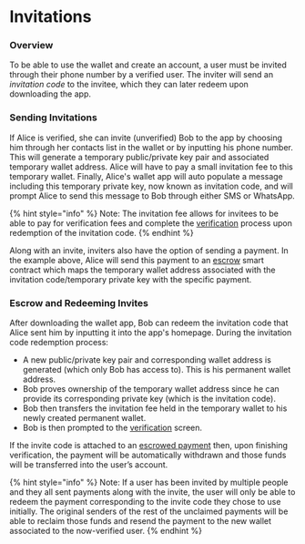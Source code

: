# Invitations

### **Overview**

To be able to use the wallet and create an account, a user must be invited through their phone number by a verified user. The inviter will send an _invitation code_ to the invitee, which they can later redeem upon downloading the app.

### **Sending Invitations**

If Alice is verified, she can invite \(unverified\) Bob to the app by choosing him through her contacts list in the wallet or by inputting his phone number. This will generate a temporary public/private key pair and associated temporary wallet address. Alice will have to pay a small invitation fee to this temporary wallet. Finally, Alice's wallet app will auto populate a message including this temporary private key, now known as invitation code, and will prompt Alice to send this message to Bob through either SMS or WhatsApp.

{% hint style="info" %}
Note: The invitation fee allows for invitees to be able to pay for verification fees and complete the [verification](verification.md) process upon redemption of the invitation code.
{% endhint %}

Along with an invite, inviters also have the option of sending a payment. In the example above, Alice will send this payment to an [escrow](../../protocol/transactions/escrow.md) smart contract which maps the temporary wallet address associated with the invitation code/temporary private key with the specific payment.

### Escrow and Redeeming Invites

After downloading the wallet app, Bob can redeem the invitation code that Alice sent him by inputting it into the app's homepage. During the invitation code redemption process:

- A new public/private key pair and corresponding wallet address is generated \(which only Bob has access to\). This is his permanent wallet address.
- Bob proves ownership of the temporary wallet address since he can provide its corresponding private key \(which is the invitation code\).
- Bob then transfers the invitation fee held in the temporary wallet to his newly created permanent wallet.
- Bob is then prompted to the [verification](verification.md) screen.

If the invite code is attached to an [escrowed payment](../../protocol/transactions/escrow.md) then, upon finishing verification, the payment will be automatically withdrawn and those funds will be transferred into the user’s account.

{% hint style="info" %}
Note: If a user has been invited by multiple people and they all sent payments along with the invite, the user will only be able to redeem the payment corresponding to the invite code they chose to use initially. The original senders of the rest of the unclaimed payments will be able to reclaim those funds and resend the payment to the new wallet associated to the now-verified user.
{% endhint %}
